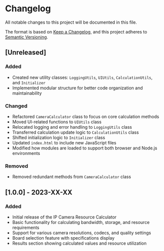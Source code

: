 # Changelog

All notable changes to this project will be documented in this file.

The format is based on [Keep a Changelog](https://keepachangelog.com/en/1.0.0/),
and this project adheres to [Semantic Versioning](https://semver.org/spec/v2.0.0.html).

## [Unreleased]

### Added
- Created new utility classes: `LoggingUtils`, `UIUtils`, `CalculationUtils`, and `Initializer`
- Implemented modular structure for better code organization and maintainability

### Changed
- Refactored `CameraCalculator` class to focus on core calculation methods
- Moved UI-related functions to `UIUtils` class
- Relocated logging and error handling to `LoggingUtils` class
- Transferred calculation update logic to `CalculationUtils` class
- Shifted initialization logic to `Initializer` class
- Updated `index.html` to include new JavaScript files
- Modified how modules are loaded to support both browser and Node.js environments

### Removed
- Removed redundant methods from `CameraCalculator` class

## [1.0.0] - 2023-XX-XX

### Added
- Initial release of the IP Camera Resource Calculator
- Basic functionality for calculating bandwidth, storage, and resource requirements
- Support for various camera resolutions, codecs, and quality settings
- Board selection feature with specifications display
- Results section showing calculated values and resource utilization
